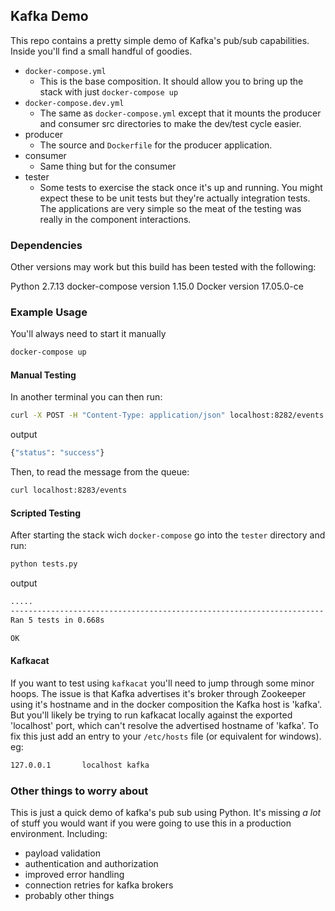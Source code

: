 ## Kafka Demo ##

This repo contains a pretty simple demo of Kafka's pub/sub capabilities.  Inside
you'll find a small handful of goodies.

* `docker-compose.yml`
  * This is the base composition.  It should allow you to bring up the stack 
  with just `docker-compose up`
* `docker-compose.dev.yml`
  * The same as `docker-compose.yml` except that it mounts the producer and 
  consumer src directories to make the dev/test cycle easier.
* producer
  * The source and `Dockerfile` for the producer application.
* consumer
  * Same thing but for the consumer
* tester  
  * Some tests to exercise the stack once it's up and running.  You might expect
  these to be unit tests but they're actually integration tests.  The applications
  are very simple so the meat of the testing was really in the component 
  interactions.
  
### Dependencies ###
Other versions may work but this build has been tested with the following:

Python 2.7.13
docker-compose version 1.15.0
Docker version 17.05.0-ce

### Example Usage ###

You'll always need to start it manually

```bash
docker-compose up
```
#### Manual Testing ####
In another terminal you can then run:
```bash
curl -X POST -H "Content-Type: application/json" localhost:8282/events -d '{"event" : "a test event"}'
```
output
```bash
{"status": "success"}
```

Then, to read the message from the queue:
```bash
curl localhost:8283/events
```

#### Scripted Testing ####

After starting the stack wich `docker-compose` go into the `tester` directory and run:

```bash
python tests.py
```
output
```bash
.....
----------------------------------------------------------------------
Ran 5 tests in 0.668s

OK
```

#### Kafkacat ####

If you want to test using `kafkacat` you'll need to jump through some minor hoops.
The issue is that Kafka advertises it's broker through Zookeeper using it's hostname
and in the docker composition the Kafka host is 'kafka'.  But you'll likely be trying
to run kafkacat locally against the exported 'localhost' port, which can't resolve the
advertised hostname of 'kafka'.  To fix this just add an entry to your `/etc/hosts` file
(or equivalent for windows).  eg:

```bash
127.0.0.1       localhost kafka
```

### Other things to worry about ###

This is just a quick demo of kafka's pub sub using Python.  It's missing _a lot_ of 
stuff you would want if you were going to use this in a production environment.  Including:
* payload validation
* authentication and authorization
* improved error handling
* connection retries for kafka brokers
* probably other things